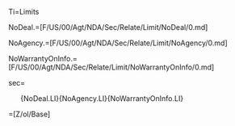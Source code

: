Ti=Limits

NoDeal.=[F/US/00/Agt/NDA/Sec/Relate/Limit/NoDeal/0.md]

NoAgency.=[F/US/00/Agt/NDA/Sec/Relate/Limit/NoAgency/0.md]

NoWarrantyOnInfo.=[F/US/00/Agt/NDA/Sec/Relate/Limit/NoWarrantyOnInfo/0.md]

sec=<ol>{NoDeal.LI}{NoAgency.LI}{NoWarrantyOnInfo.LI}</ol>

=[Z/ol/Base]
